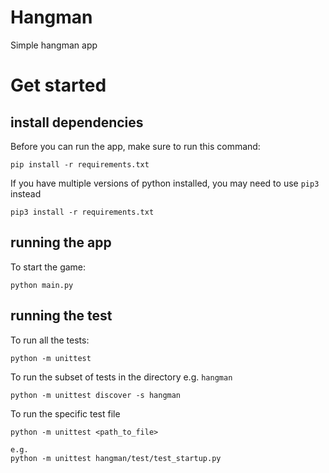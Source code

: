 # Hangman

Simple hangman app

# Get started

## install dependencies

Before you can run the app, make sure to run this command:

```
pip install -r requirements.txt
```

If you have multiple versions of python installed, you may need to use `pip3` instead

```
pip3 install -r requirements.txt
```

## running the app

To start the game:

```
python main.py
```

## running the test

To run all the tests:

```
python -m unittest
```

To run the subset of tests in the directory e.g. `hangman`

```
python -m unittest discover -s hangman
```

To run the specific test file

```
python -m unittest <path_to_file>

e.g.
python -m unittest hangman/test/test_startup.py
```
